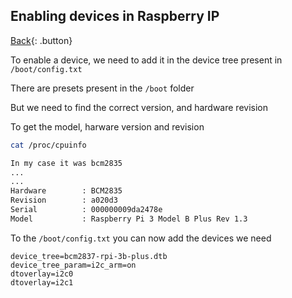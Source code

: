 ## Enabling devices in Raspberry IP

[Back](./raspberry-pi.md){: .button}

To enable a device, we need to add it in the device tree present in `/boot/config.txt`

There are presets present in the `/boot` folder

But we need to find the correct version, and hardware revision

To get the model, harware version and revision
```sh
cat /proc/cpuinfo

In my case it was bcm2835
...
...
Hardware        : BCM2835
Revision        : a020d3
Serial          : 000000009da2478e
Model           : Raspberry Pi 3 Model B Plus Rev 1.3
```

To the `/boot/config.txt` you can now add the devices we need

```
device_tree=bcm2837-rpi-3b-plus.dtb
device_tree_param=i2c_arm=on
dtoverlay=i2c0
dtoverlay=i2c1
```

